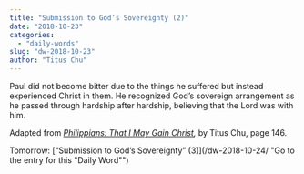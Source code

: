 ```yaml
---
title: "Submission to God’s Sovereignty (2)"
date: "2018-10-23"
categories: 
  - "daily-words"
slug: "dw-2018-10-23"
author: "Titus Chu"
---
```


Paul did not become bitter due to the things he suffered but instead experienced Christ in them. He recognized God’s sovereign arrangement as he passed through hardship after hardship, believing that the Lord was with him.

Adapted from _[Philippians: That I May Gain Christ](/book-philippians/ "Go to the listing for this book"),_ by Titus Chu, page 146.

Tomorrow: [“Submission to God’s Sovereignty” (3)](/dw-2018-10-24/ "Go to the entry for this "Daily Word"")
